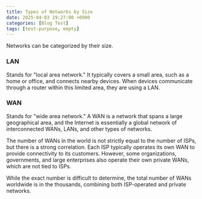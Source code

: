```yaml
---
title: Types of Networks by Size
date: 2025-04-03 19:27:00 +0900
categories: [Blog Test]
tags: [test-purpose, empty]
---
```


Networks can be categorized by their size.

### LAN

Stands for "local area network." It typically covers a small area, such as a home or office, and connects nearby devices. When devices communicate through a router within this limited area, they are using a LAN.

### WAN

Stands for "wide area network." A WAN is a network that spans a large geographical area, and the Internet is essentially a global network of interconnected WANs, LANs, and other types of networks.

The number of WANs in the world is not strictly equal to the number of ISPs, but there is a strong correlation. Each ISP typically operates its own WAN to provide connectivity to its customers. However, some organizations, governments, and large enterprises also operate their own private WANs, which are not tied to ISPs.

While the exact number is difficult to determine, the total number of WANs worldwide is in the thousands, combining both ISP-operated and private networks.